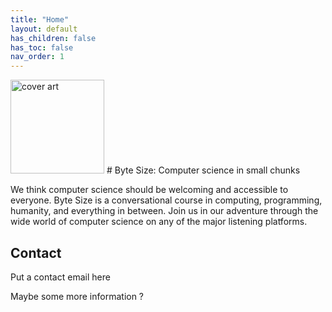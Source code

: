 ```yaml
---
title: "Home"
layout: default
has_children: false
has_toc: false
nav_order: 1
---
```

<img src="assets/cover_cleanedge_32020.png" alt="cover art" height="150"/>
# Byte Size: Computer science in small chunks

We think computer science should be welcoming and accessible to everyone. Byte Size is a conversational course in computing, programming, humanity, and everything in between. Join us in our adventure through the wide world of computer science on any of the major listening platforms.

## Contact

Put a contact email here

Maybe some more information ?
